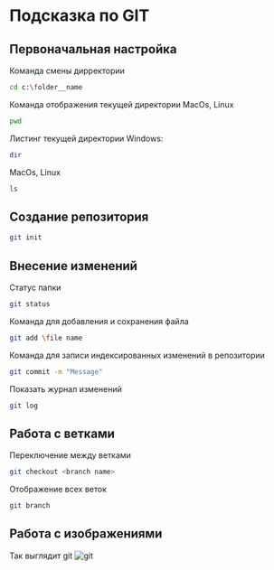 # Подсказка по GIT

## Первоначальная настройка
Команда смены дирректории
```sh
cd c:\folder__name
```
Команда отображения текущей директории MacOs, Linux
```sh
pwd
```
Листинг текущей директории Windows:
```sh
dir
```
MacOs, Linux
```sh
ls
```
## Создание репозитория
```sh
git init
```
## Внесение изменений
Статус папки
```sh
git status
```
Команда для добавления и сохранения файла 
```sh
git add \file name
```
Команда для записи индексированных изменений в репозитории
```sh
git commit -m "Message"
```
Показать журнал изменений
```sh
git log
```
## Работа с ветками
Переключение между ветками
```sh
git checkout <branch name>
```
Отображение всех веток
```sh 
git branch
```
## Работа с изображениями
Так выглядит git
![git](загрузка.png)